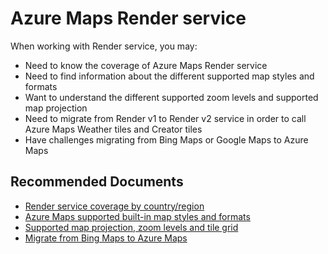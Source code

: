 <properties
  pagetitle="Azure Maps Render service"
  service=""
  resource=""
  ms.author="rolucchi,ounyman"
  selfhelptype="Generic"
  supporttopicids="32634418"
  resourcetags=""
  productpesids="16335"
  cloudenvironments="public,usnat,fairfax,ussec"
  articleid="3c805ef3-9e8e-4691-82bd-528ca4525556"
  ownershipid="AzureIot_AzureMaps" />
# Azure Maps Render service

When working with Render service, you may:

- Need to know the coverage of Azure Maps Render service
- Need to find information about the different supported map styles and formats
- Want to understand the different supported zoom levels and supported map projection
- Need to migrate from Render v1 to Render v2 service in order to call Azure Maps Weather tiles and Creator tiles
- Have challenges migrating from Bing Maps or Google Maps to Azure Maps

## **Recommended Documents**

* [Render service coverage by country/region](https://docs.microsoft.com/azure/azure-maps/traffic-coverage)
* [Azure Maps supported built-in map styles and formats](https://docs.microsoft.com/azure/azure-maps/supported-map-styles)
* [Supported map projection, zoom levels and tile grid](https://docs.microsoft.com/azure/azure-maps/zoom-levels-and-tile-grid)
* [Migrate from Bing Maps to Azure Maps](https://docs.microsoft.com/azure/azure-maps/migrate-from-bing-maps)
